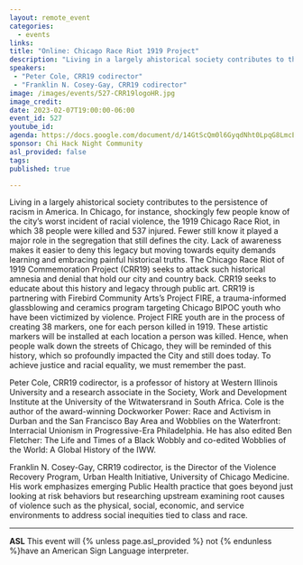 ```yaml
---
layout: remote_event
categories:
  - events
links: 
title: "Online: Chicago Race Riot 1919 Project"
description: "Living in a largely ahistorical society contributes to the persistence of racism in America. In Chicago, for instance, shockingly few people know of the city’s worst incident of racial violence, the 1919 Chicago Race Riot, in which 38 people were killed and 537 injured. Fewer still know it played a major role in the segregation that still defines the city. Lack of awareness makes it easier to deny this legacy but moving towards equity demands learning and embracing painful historical truths. The Chicago Race Riot of 1919 Commemoration Project (CRR19) seeks to attack such historical amnesia and denial that hold our city and country back."
speakers:
 - "Peter Cole, CRR19 codirector"
 - "Franklin N. Cosey-Gay, CRR19 codirector"
image: /images/events/527-CRR19logoHR.jpg
image_credit:
date: 2023-02-07T19:00:00-06:00
event_id: 527
youtube_id: 
agenda: https://docs.google.com/document/d/14GtScQm0l6GyqdNht0LpqG8LmcEF7i3COjNJ06PaTj8/edit#
sponsor: Chi Hack Night Community
asl_provided: false
tags: 
published: true

---
```


Living in a largely ahistorical society contributes to the persistence of racism in America. In Chicago, for instance, shockingly few people know of the city’s worst incident of racial violence, the 1919 Chicago Race Riot, in which 38 people were killed and 537 injured. Fewer still know it played a major role in the segregation that still defines the city. Lack of awareness makes it easier to deny this legacy but moving towards equity demands learning and embracing painful historical truths. The Chicago Race Riot of 1919 Commemoration Project (CRR19) seeks to attack such historical amnesia and denial that hold our city and country back. CRR19 seeks to educate about this history and legacy through public art. CRR19 is partnering with Firebird Community Arts’s Project FIRE, a trauma-informed glassblowing and ceramics program targeting Chicago BIPOC youth who have been victimized by violence. Project FIRE youth are in the process of creating 38 markers, one for each person killed in 1919. These artistic markers will be installed at each location a person was killed. Hence, when people walk down the streets of Chicago, they will be reminded of this history, which so profoundly impacted the City and still does today. To achieve justice and racial equality, we must remember the past.

Peter Cole, CRR19 codirector, is a professor of history at Western Illinois University and a research associate in the Society, Work and Development Institute at the University of the Witwatersrand in South Africa. Cole is the author of the award-winning Dockworker Power: Race and Activism in Durban and the San Francisco Bay Area and Wobblies on the Waterfront: Interracial Unionism in Progressive-Era Philadelphia. He has also edited Ben Fletcher: The Life and Times of a Black Wobbly and co-edited Wobblies of the World: A Global History of the IWW.

Franklin N. Cosey-Gay, CRR19 codirector, is the Director of the Violence Recovery Program, Urban Health Initiative, University of Chicago Medicine. His work emphasizes emerging Public Health practice that goes beyond just looking at risk behaviors but researching upstream examining root causes of violence such as the physical, social, economic, and service environments to address social inequities tied to class and race.

---

**ASL** This event will {% unless page.asl_provided %} not {% endunless %}have an American Sign Language interpreter.

